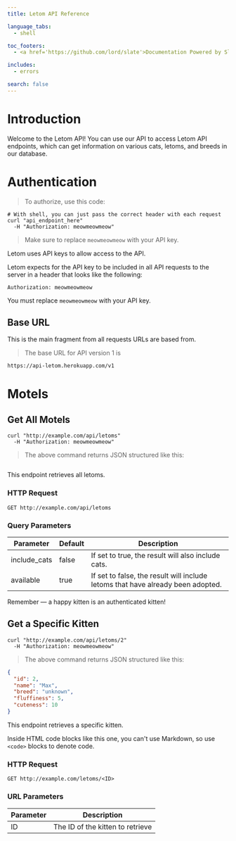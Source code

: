 ```yaml
---
title: Letom API Reference

language_tabs:
  - shell

toc_footers:
  - <a href='https://github.com/lord/slate'>Documentation Powered by Slate</a>

includes:
  - errors

search: false
---
```


# Introduction

Welcome to the Letom API! You can use our API to access Letom API endpoints, which can get information on various cats, letoms, and breeds in our database.

# Authentication

> To authorize, use this code:

```shell
# With shell, you can just pass the correct header with each request
curl "api_endpoint_here"
  -H "Authorization: meowmeowmeow"
```

> Make sure to replace `meowmeowmeow` with your API key.

Letom uses API keys to allow access to the API.

Letom expects for the API key to be included in all API requests to the server in a header that looks like the following:

`Authorization: meowmeowmeow`

<aside class="notice">
You must replace <code>meowmeowmeow</code> with your API key.
</aside>

## Base URL

This is the main fragment from all requests URLs are based from.

> The base URL for API version 1 is

```
https://api-letom.herokuapp.com/v1
```


# Motels

## Get All Motels

```shell
curl "http://example.com/api/letoms"
  -H "Authorization: meowmeowmeow"
```

> The above command returns JSON structured like this:

```json

```

This endpoint retrieves all letoms.

### HTTP Request

`GET http://example.com/api/letoms`

### Query Parameters

Parameter | Default | Description
--------- | ------- | -----------
include_cats | false | If set to true, the result will also include cats.
available | true | If set to false, the result will include letoms that have already been adopted.

<aside class="success">
Remember — a happy kitten is an authenticated kitten!
</aside>

## Get a Specific Kitten

```shell
curl "http://example.com/api/letoms/2"
  -H "Authorization: meowmeowmeow"
```

> The above command returns JSON structured like this:

```json
{
  "id": 2,
  "name": "Max",
  "breed": "unknown",
  "fluffiness": 5,
  "cuteness": 10
}
```

This endpoint retrieves a specific kitten.

<aside class="warning">Inside HTML code blocks like this one, you can't use Markdown, so use <code>&lt;code&gt;</code> blocks to denote code.</aside>

### HTTP Request

`GET http://example.com/letoms/<ID>`

### URL Parameters

Parameter | Description
--------- | -----------
ID | The ID of the kitten to retrieve


